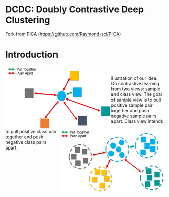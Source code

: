 # DCDC: Doubly Contrastive Deep Clustering

Fork from PICA (https://github.com/Raymond-sci/PICA)

# Introduction


<div style="background-color: white"><img width="335" height="200" src="image/ill_sample.png" alt="sample view" style="float: left"/></div>


<div style="background-color: white"><img width="335" height="200" src="image/ill_class.png" alt="class view" style="float: right"/></div>

<br>

<p> Illustration of our idea. Do contrastive learning from two views: sample and class view. The goal of sample view is to pull positive sample pair together and push negative sample pairs apart. Class view intends to pull positive class pair together and push negative class pairs apart. </p>

